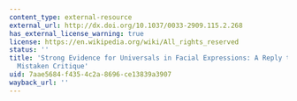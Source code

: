 ```yaml
---
content_type: external-resource
external_url: http://dx.doi.org/10.1037/0033-2909.115.2.268
has_external_license_warning: true
license: https://en.wikipedia.org/wiki/All_rights_reserved
status: ''
title: 'Strong Evidence for Universals in Facial Expressions: A Reply to Russell''s
  Mistaken Critique'
uid: 7aae5684-f435-4c2a-8696-ce13839a3907
wayback_url: ''
---
```


